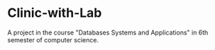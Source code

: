# Clinic-with-Lab
A project in the course "Databases Systems and Applications" in 6th semester of computer science.
